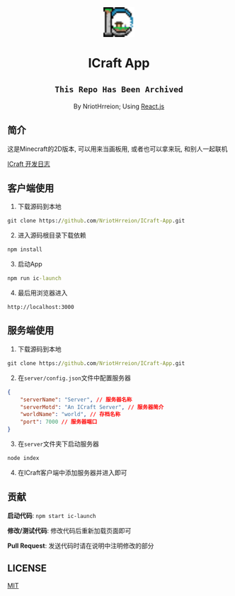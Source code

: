 <div align="center">

<img src="./src/static/logo.png" width="70">

# ICraft App

## `This Repo Has Been Archived`

By NriotHrreion; Using [React.js](http://reactjs.org)

</div>

## 简介

这是Minecraft的2D版本, 可以用来当画板用, 或者也可以拿来玩, 和别人一起联机

[ICraft 开发日志](https://nriothrreion.github.io/tags/ICraft/)

## 客户端使用

1. 下载源码到本地

```cmd
git clone https://github.com/NriotHrreion/ICraft-App.git
```

2. 进入源码根目录下载依赖

```cmd
npm install
```

3. 启动App

```cmd
npm run ic-launch
```

4. 最后用浏览器进入

```
http://localhost:3000
```

## 服务端使用

1. 下载源码到本地

```cmd
git clone https://github.com/NriotHrreion/ICraft-App.git
```

2. 在`server/config.json`文件中配置服务器

```json
{
    "serverName": "Server", // 服务器名称
    "serverMotd": "An ICraft Server", // 服务器简介
    "worldName": "world", // 存档名称
    "port": 7000 // 服务器端口
}
```

3. 在`server`文件夹下启动服务器

```cmd
node index
```

4. 在ICraft客户端中添加服务器并进入即可

## 贡献

**启动代码**: `npm start ic-launch`

**修改/测试代码**: 修改代码后重新加载页面即可

**Pull Request**: 发送代码时请在说明中注明修改的部分

## LICENSE

[MIT](./LICENSE)
